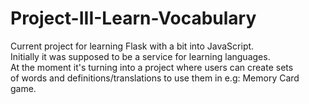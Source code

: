 # Project-III-Learn-Vocabulary

Current project for learning Flask with a bit into JavaScript. <br>
Initially it was supposed to be a service for learning languages. <br>
At the moment it's turning into a project where users can create sets <br>
of words and definitions/translations to use them in e.g: Memory Card game. <br>
